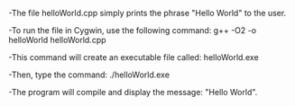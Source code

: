 -The file helloWorld.cpp simply prints the phrase "Hello World" to the user.

-To run the file in Cygwin, use the following command: g++ -O2 -o helloWorld helloWorld.cpp

-This command will create an executable file called: helloWorld.exe

-Then, type the command: ./helloWorld.exe

-The program will compile and display the message: "Hello World".
